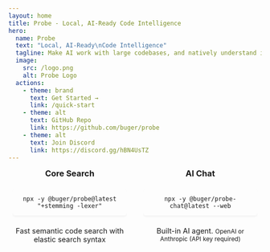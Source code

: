 ```yaml
---
layout: home
title: Probe - Local, AI-Ready Code Intelligence
hero:
  name: Probe
  text: "Local, AI-Ready\nCode Intelligence"
  tagline: Make AI work with large codebases, and natively understand it.
  image:
    src: /logo.png
    alt: Probe Logo
  actions:
    - theme: brand
      text: Get Started →
      link: /quick-start
    - theme: alt
      text: GitHub Repo
      link: https://github.com/buger/probe
    - theme: alt
      text: Join Discord
      link: https://discord.gg/hBN4UsTZ
---
```


<div class="quick-start-section">
  <div class="container">
    <div class="quick-start-grid">
      <div class="quick-start-option">
              <h3>Core Search</h3>
              <div class="pre-wrapper">
                <div class="language-bash"><pre><code>npx -y @buger/probe@latest "+stemming -lexer"</code></pre></div>
              </div>
              <p class="option-description">Fast semantic code search with elastic search syntax</p>
            </div>
            <div class="quick-start-option">
              <h3>AI Chat</h3>
              <div class="pre-wrapper">
                <div class="language-bash"><pre><code>npx -y @buger/probe-chat@latest --web</code></pre></div>
              </div>
              <p class="option-description">Built-in AI agent. <small>OpenAI or Anthropic (API key required)</small></p>
            </div>
    </div>
  </div>
</div>

<StarsBackground />

<div class="main-content">
  <HomeFeatures />
</div>

<style>
.quick-start-section,
.vision-section {
  padding: 1rem 0;
}

.quick-start-section {
  text-align: center;
  margin-top: -1rem;
}

.quick-start-grid {
  display: grid;
  grid-template-columns: 1fr 1fr;
  gap: 2rem;
  max-width: 1200px;
  margin: 0 auto;
}

.quick-start-option {
  text-align: center;
}

.quick-start-option h3 {
  margin-bottom: 0.5rem;
  color: var(--vp-c-text-1);
  margin-top: 0px;
}

.pre-wrapper {
  display: flex;
  justify-content: center;
  margin: 0.5rem auto;
  width: auto;
  overflow-x: auto;
}

.pre-wrapper pre {
  width: auto;
  padding: 0.75rem 0.75rem;
  border-radius: 6px;
  box-shadow: 0 2px 4px rgba(0,0,0,0.05);
  transition: box-shadow 0.2s ease;
  display: inline-block;
  overflow-x: auto;
}

.pre-wrapper pre:hover {
  box-shadow: 0 4px 8px rgba(0,0,0,0.1);
}

.option-description {
  font-size: 0.9rem;
  color: var(--vp-c-text-2);
  margin-top: 0.5rem;
}

.container {
  margin: 0 auto;
  padding: 0 0.5rem;
  max-width: 1200px;
}

.vision-section p {
  font-size: 1rem;
  line-height: 1.6;
  margin: 0.75rem 0;
  color: var(--vp-c-text-2);
}

.vision-section h2 {
  margin-top: 1.5rem;
}

h2 {
  font-size: 1.5rem;
  margin-bottom: 0.75rem;
  color: var(--vp-c-text-1);
}

@media (max-width: 640px) {
  .quick-start-grid {
    grid-template-columns: 1fr;
    gap: 1rem;
  }
  
  .quick-start-option {
    width: 100%;
  }
  
  .container {
    padding: 0 0.25rem;
  }
  
  .pre-wrapper {
    padding: 0;
  }
  
  .pre-wrapper pre {
    padding: 0.5rem 0.25rem;
    font-size: 0.9rem;
    width: 100%;
  }
  
  .quick-start-section {
    padding: 0.5rem 0;
  }
}
</style>
